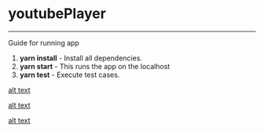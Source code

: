 # youtubePlayer
 
---
 

Guide for running app

1. **yarn install** - Install all dependencies.
2. **yarn start** - This runs the app on the localhost
3. **yarn test** - Execute test cases.




[alt text](https://github.com/farooqmir/youtubePlayer/blob/main/docs/home.PNG)

[alt text](https://github.com/farooqmir/youtubePlayer/blob/main/docs/videoPlayer.PNG)

[alt text](https://github.com/farooqmir/youtubePlayer/blob/main/docs/gif.PNG)
